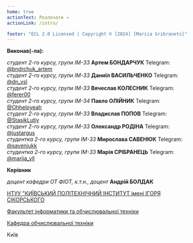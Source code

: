 ```yaml
---
home: true
actionText: Розпочати →
actionLink: /intro/

footer: "ECL 2.0 Licensed | Copyright © [2024] [Mariia Sribranets]"
---
```



**Виконав(-ла):** 

*студент 2-го курсу, групи ІМ-33* **Артем БОНДАРЧУК** Telegram: [@bndrchuk_artem](https://t.me/bndrchuk_artem)\
*студент 2-го курсу, групи ІМ-33* **Даниїл ВАСИЛЬЧЕНКО** Telegram: [@dn_vsl](https://t.me/dn_vsl)\
*студент 2-го курсу, групи ІМ-33* **Вячеслав КОЛЕСНИК** Telegram: [@ferer00](https://t.me/ferer00)\
*студент 2-го курсу, групи ІМ-34* **Павло ОЛІЙНИК** Telegram: [@Ohheloyeah](https://t.me/Ohheloyeah)\
*студент 2-го курсу, групи ІМ-33* **Владислав ПОПОВ** Telegram: [@StasikLutiy](https://t.me/StasikLutiy)\
*студент 2-го курсу, групи ІМ-33* **Олександр РОДІНА** Telegram: [@justargus](https://t.me/justargus)\
*студентка 2-го курсу, групи ІМ-33* **Мирослава САВЕНЮК** Telegram: [@saveniukk](https://t.me/saveniukk)\
*студентка 2-го курсу, групи ІМ-33* **Марія СРІБРАНЕЦЬ** Telegram: [@mariia_yll](https://t.me/mariia_yll)


**Керівник**

*доцент кафедри ОТ ФІОТ, к.т.н., доцент* **Андрій БОЛДАК** 

[НТУУ "КИЇВСЬКИЙ ПОЛІТЕХНІЧНИЙ ІНСТИТУТ імені ІГОРЯ СІКОРСЬКОГО](https://kpi.ua/)

[Факультет інформатики та обчислювальної техніки](https://fiot.kpi.ua/)

[Кафедра обчислювальної техніки](https://comsys.kpi.ua/)

Київ
